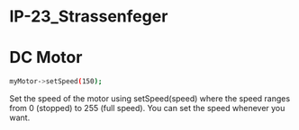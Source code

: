# IP-23_Strassenfeger


# DC Motor

```bash
myMotor->setSpeed(150); 
```
Set the speed of the motor using setSpeed(speed) where the speed ranges from 0 (stopped) to 255 (full speed). You can set the speed whenever you want.